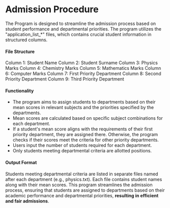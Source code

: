 # Admission Procedure

The Program is designed to streamline the admission process based on student performance and departmental priorities. The program utilizes the "application_list_*" files, which contains crucial student information in structured columns.

#### File Structure

Column 1: Student Name
Column 2: Student Surname
Column 3: Physics Marks
Column 4: Chemistry Marks
Column 5: Mathematics Marks
Column 6: Computer Marks
Column 7: First Priority Department
Column 8: Second Priority Department
Column 9: Third Priority Department

#### Functionality

- The program aims to assign students to departments based on their mean scores in relevant subjects and the priorities specified by the departments.
- Mean scores are calculated based on specific subject combinations for each department.
- If a student's mean score aligns with the requirements of their first priority department, they are assigned there. Otherwise, the program checks if their scores meet the criteria for other priority departments.
- Users input the number of students required for each department.
- Only students meeting departmental criteria are allotted positions.

#### Output Format

Students meeting departmental criteria are listed in separate files named after each department (e.g., physics.txt).
Each file contains student names along with their mean scores.
This program streamlines the admission process, ensuring that students are assigned to departments based on their academic performance and departmental priorities, **resulting in efficient and fair admissions**.
